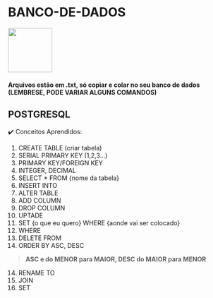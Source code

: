 # BANCO-DE-DADOS

<img src="https://upload.wikimedia.org/wikipedia/commons/thumb/2/29/Postgresql_elephant.svg/1200px-Postgresql_elephant.svg.png" width="100px">

<h4>Arquivos estão em .txt, só copiar e colar no seu banco de dados (LEMBRESE, PODE VARIAR ALGUNS COMANDOS) </h4>

## POSTGRESQL
✔️ Conceitos Aprendidos:
1. CREATE TABLE (criar tabela)
2. SERIAL PRIMARY KEY (1,2,3...)
3. PRIMARY KEY/FOREIGN KEY
4. INTEGER, DECIMAL
5. SELECT * FROM {nome da tabela}
6. INSERT INTO
7. ALTER TABLE
8. ADD COLUMN
9. DROP COLUMN
10. UPTADE
11. SET {o que eu quero} WHERE {aonde vai ser colocado}
12. WHERE
13. DELETE FROM
14. ORDER BY ASC, DESC
> <b> ASC e do MENOR para MAIOR, DESC do MAIOR para MENOR </b>
14. RENAME TO
15. JOIN
16. SET
